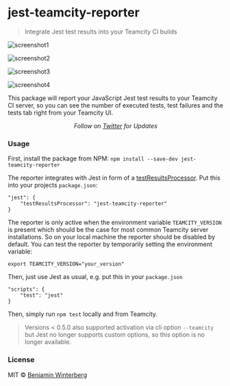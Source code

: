 # jest-teamcity-reporter

> Integrate Jest test results into your Teamcity CI builds

![screenshot1](https://raw.githubusercontent.com/winterbe/jest-teamcity-reporter/master/docs/screenshot1.png)

![screenshot2](https://raw.githubusercontent.com/winterbe/jest-teamcity-reporter/master/docs/screenshot2.png)

![screenshot3](https://raw.githubusercontent.com/winterbe/jest-teamcity-reporter/master/docs/screenshot3.png)

![screenshot4](https://raw.githubusercontent.com/winterbe/jest-teamcity-reporter/master/docs/screenshot4.png)

This package will report your JavaScript Jest test results to your Teamcity CI server, so you can see the number of executed tests, test failures and the tests tab right from your Teamcity UI.

<p align="center">
   <i>Follow on <a href="https://twitter.com/winterbe_">Twitter</a> for Updates</i>
</p>

### Usage

First, install the package from NPM: `npm install --save-dev jest-teamcity-reporter`

The reporter integrates with Jest in form of a [testResultsProcessor](https://facebook.github.io/jest/docs/api.html#testresultsprocessor-string). Put this into your projects `package.json`:

```
"jest": {
    "testResultsProcessor": "jest-teamcity-reporter"
}
```

The reporter is only active when the environment variable `TEAMCITY_VERSION` is present which should be the case for most common Teamcity server installations. So on your local machine the reporter should be disabled by default. You can test the reporter by temporarily setting the environment variable:

`export TEAMCITY_VERSION="your_version"`

Then, just use Jest as usual, e.g. put this in your `package.json`

```
"scripts": {
    "test": "jest"
}
```

Then, simply run `npm test` locally and from Teamcity.

> Versions < 0.5.0 also supported activation via cli option `--teamcity` but Jest no longer supports custom options, so this option is no longer available.

### License

MIT © [Benjamin Winterberg](https://twitter.com/winterbe_)
